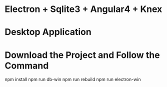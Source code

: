
# Electron + Sqlite3 + Angular4 + Knex
# Desktop Application
# Download the Project and Follow the Command

npm install
npm run db-win
npm run rebuild
npm run electron-win
